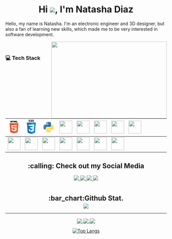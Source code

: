 <h1 align="center">Hi <img src="https://media.giphy.com/media/hvRJCLFzcasrR4ia7z/giphy.gif" width="35">, I'm Natasha Diaz</h1>
   <p align="left">
    Hello, my name is Natasha. I'm an electronic engineer and 3D designer, but also a fan of learning new skills, which made me to be very interested in software development.
      
   </p>   
   <img align= "right" width= "360" height="240" src= "https://media1.giphy.com/media/v1.Y2lkPTc5MGI3NjExMG9ybzd0cnA2dXBvcm40bnNmdHVxNnFkd2RwcjUwNnd3cjc0NnZjNiZlcD12MV9pbnRlcm5hbF9naWZfYnlfaWQmY3Q9Zw/Yg41uZ1C4lh4I/giphy.gif"/>
   <br>
   

### :computer: Tech Stack
|<img src="https://raw.githubusercontent.com/devicons/devicon/master/icons/html5/html5-original-wordmark.svg" alt="html5" width="40">|<img src="https://raw.githubusercontent.com/devicons/devicon/master/icons/css3/css3-original-wordmark.svg" alt="css3" width="45" height="45"/>|<img src="https://raw.githubusercontent.com/devicons/devicon/master/icons/python/python-original.svg" alt="python" width="40"> |<img src="https://skillicons.dev/icons?i=cs" width="40" height="40"/>|<img src="https://skillicons.dev/icons?i=js" width="40" height="40"/> | <img src="https://skillicons.dev/icons?i=figma" width="40" height="40"/> | <img src="https://skillicons.dev/icons?i=vscode" width="40" height="40"/>  | <img src="https://skillicons.dev/icons?i=bootstrap" width="40" height="40"/> |  |   | |  |   | | 
|:-:|:-:|:-:|:-:|:-:|:-:|:-:|:-:|:-:|:-:|:-:|:-:|:-:|:-:|
| <img src="https://skillicons.dev/icons?i=unity" width="40" height="40"/> | <img src="https://skillicons.dev/icons?i=blender" width="40" height="40"/> | <img src="https://skillicons.dev/icons?i=unreal" width="40" height="40"/> | <img src="https://skillicons.dev/icons?i=notion&theme=light" width="40" height="40"/> | <img src="https://skillicons.dev/icons?i=git" width="40" height="40"/> | <img src="https://skillicons.dev/icons?i=dotnet" width="40" height="40"/> | <img src="https://skillicons.dev/icons?i=visualstudio" width="40" height="40"/>



### 
<h2 align=center>:calling: Check out my Social Media </h2>
<div align="center">
   <a href="https://www.linkedin.com/in/natasha-diaz/" target="_blank"> 
   <img src="https://img.shields.io/badge/linkedin-%230077B5.svg?style=for-the-badge&logo=linkedin&logoColor=white">
</a>

<a href=""> 
   <img src="https://img.shields.io/badge/Gmail-D14836?style=for-the-badge&logo=gmail&logoColor=white">
</a>
<a href=""> 
   <img src="https://img.shields.io/badge/Discord-%235865F2.svg?style=for-the-badge&logo=discord&logoColor=white">
</a>

<a href="https://www.instagram.com/natashadiazs/"> 
   <img src="https://img.shields.io/badge/Instagram-%23E4405F.svg?style=for-the-badge&logo=Instagram&logoColor=white">
</a>
</div>
<br>

### <div align="center">
<h2 align="center" style="margin: 2px 5px;">:bar_chart:Github Stat.</h2>

<div align="center">
<a href="https://github.com/Natashadiazs">
  <img align="center" src="https://github-profile-summary-cards.vercel.app/api/cards/profile-details?username=natashadiazs&theme=react&hide_border=false&title_color=FFFFFF&text_color=fafff)](https://github.com/natashadiazs)"/>
</a>
   <hr> 
<a href="https://github.com/Natashadiazs">
  <img align="center" src="https://github-profile-summary-cards.vercel.app/api/cards/profile-details?username=natashadiazs&theme=calm&hide_border=false&title_color=FFFFFF&text_color=fafff)](https://github.com/natashadiazs)"/>
</a>

<a href="https://github.com/Natashadiazs">
  <img align="center" src="https://github-profile-summary-cards.vercel.app/api/cards/profile-details?username=natashadiazs&theme=jolly&hide_border=false&title_color=FFFFFF&text_color=fafff)](https://github.com/natashadiazs)"/>
</a>

<a href="https://github.com/Natashadiazs">
   <img align="center" src="https://github-readme-stats.vercel.app/api/top-langs/?username=natashadiazs&layout=donut&hide_border=true&title_color=2aa889&text_color=faffff)](https://github.com/natashadiazs)"/>
</a>
   
[![Top Langs](https://github-readme-stats.vercel.app/api/top-langs/?username=natashadiazs&layout=pie&hide_border=true&theme=dark&text_color=faffff&title_color=055acf)](https://github.com/natashadiazs/github-readme-stats)



</div>


